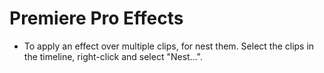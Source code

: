 # Premiere Pro Effects

- To apply an effect over multiple clips, for nest them. Select the clips in the timeline, right-click and select "Nest...".